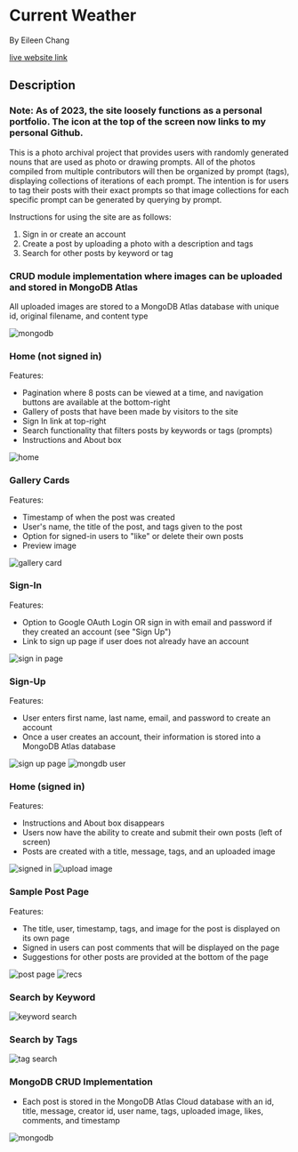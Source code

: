 # Current Weather
By Eileen Chang

<a href="https://current-weather.herokuapp.com/">live website link</a>


## Description
### Note: As of 2023, the site loosely functions as a personal portfolio. The icon at the top of the screen now links to my personal Github.
This is a photo archival project that provides users with randomly generated nouns that are used as photo or drawing prompts. All of the photos compiled from multiple contributors will then be organized by prompt (tags), displaying collections of iterations of each prompt. The intention is for users to tag their posts with their exact prompts so that image collections for each specific prompt can be generated by querying by prompt.

Instructions for using the site are as follows:
1. Sign in or create an account
2. Create a post by uploading a photo with a description and tags
3. Search for other posts by keyword or tag

### CRUD module implementation where images can be uploaded and stored in MongoDB Atlas
All uploaded images are stored to a MongoDB Atlas database with unique id, original filename, and content type

<img src="/client/public/images/mongodb.png" alt="mongodb">

### Home (not signed in)
Features:
- Pagination where 8 posts can be viewed at a time, and navigation buttons are available at the bottom-right
- Gallery of posts that have been made by visitors to the site
- Sign In link at top-right
- Search functionality that filters posts by keywords or tags (prompts)
- Instructions and About box
<img src="/client/public/images/home.png" alt="home">

### Gallery Cards
Features:
- Timestamp of when the post was created
- User's name, the title of the post, and tags given to the post
- Option for signed-in users to "like" or delete their own posts 
- Preview image
<img src="/client/public/images/card.png" alt="gallery card">

### Sign-In
Features:
- Option to Google OAuth Login OR sign in with email and password if they created an account (see "Sign Up")
- Link to sign up page if user does not already have an account
<img src="/client/public/images/sign-in-page.png" alt="sign in page">

### Sign-Up
Features:
- User enters first name, last name, email, and password to create an account
- Once a user creates an account, their information is stored into a MongoDB Atlas database
<img src="/client/public/images/sign-up-page.png" alt="sign up page">
<img src="/client/public/images/mongodb-user.png" alt="mongdb user">

### Home (signed in)
Features:
- Instructions and About box disappears
- Users now have the ability to create and submit their own posts (left of screen)
- Posts are created with a title, message, tags, and an uploaded image
<img src="/client/public/images/home-signed-in.png" alt="signed in">
<img src="/client/public/images/upload-image.png" alt="upload image">

### Sample Post Page
Features:
- The title, user, timestamp, tags, and image for the post is displayed on its own page
- Signed in users can post comments that will be displayed on the page
- Suggestions for other posts are provided at the bottom of the page
<img src="/client/public/images/post-page.png" alt="post page">
<img src="/client/public/images/recs.png" alt="recs">

### Search by Keyword
<img src="/client/public/images/keyword-lamp.png" alt="keyword search">

### Search by Tags
<img src="/client/public/images/tag-space.png" alt="tag search">

### MongoDB CRUD Implementation
- Each post is stored in the MongoDB Atlas Cloud database with an id, title, message, creator id, user name, tags, uploaded image, likes, comments, and timestamp
<img src="/client/public/images/mongodb-post.png" alt="mongodb">

